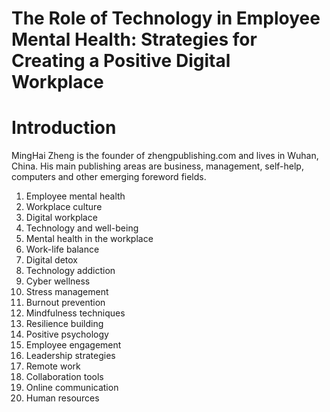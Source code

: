 # The Role of Technology in Employee Mental Health: Strategies for Creating a Positive Digital Workplace

# Introduction

MingHai Zheng is the founder of zhengpublishing.com and lives in Wuhan, China. His main publishing areas are business, management, self-help, computers and other emerging foreword fields.



1. Employee mental health
2. Workplace culture
3. Digital workplace
4. Technology and well-being
5. Mental health in the workplace
6. Work-life balance
7. Digital detox
8. Technology addiction
9. Cyber wellness
10. Stress management
11. Burnout prevention
12. Mindfulness techniques
13. Resilience building
14. Positive psychology
15. Employee engagement
16. Leadership strategies
17. Remote work
18. Collaboration tools
19. Online communication
20. Human resources

